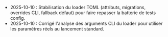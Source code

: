 - 2025-10-10 : Stabilisation du loader TOML (attributs, migrations, overrides CLI, fallback défaut) pour faire repasser la batterie de tests config.
- 2025-10-10 : Corrigé l'analyse des arguments CLI du loader pour utiliser les paramètres réels au lancement standard.
